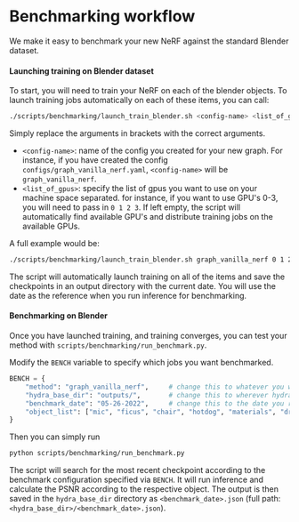 # Benchmarking workflow

We make it easy to benchmark your new NeRF against the standard Blender dataset.

#### Launching training on Blender dataset

To start, you will need to train your NeRF on each of the blender objects.
To launch training jobs automatically on each of these items, you can call:

```bash
./scripts/benchmarking/launch_train_blender.sh <config-name> <list_of_gpus>
```

Simply replace the arguments in brackets with the correct arguments.
* `<config-name>`: name of the config you created for your new graph. For instance, if you have created the config `configs/graph_vanilla_nerf.yaml`, `<config-name>` will be `graph_vanilla_nerf`.
* `<list_of_gpus>`: specify the list of gpus you want to use on your machine space separated. for instance, if you want to use GPU's 0-3, you will need to pass in `0 1 2 3`. If left empty, the script will automatically find available GPU's and distribute training jobs on the available GPUs.

A full example would be:

```bash
./scripts/benchmarking/launch_train_blender.sh graph_vanilla_nerf 0 1 2 3
```

The script will automatically launch training on all of the items and save the checkpoints in an output directory with the current date. 
You will use the date as the reference when you run inference for benchmarking.

#### Benchmarking on Blender
Once you have launched training, and training converges, you can test your method with `scripts/benchmarking/run_benchmark.py`.

Modify the `BENCH` variable to specify which jobs you want benchmarked. 

```python
BENCH = {
    "method": "graph_vanilla_nerf",     # change this to whatever you want
    "hydra_base_dir": "outputs/",       # change this to wherever hydra's default output directory is
    "benchmark_date": "05-26-2022",     # change this to the date you ran the benchmarking
    "object_list": ["mic", "ficus", "chair", "hotdog", "materials", "drums", "ship", "lego"],
}
```

Then you can simply run

```bash
python scripts/benchmarking/run_benchmark.py

```

The script will search for the most recent checkpoint according to the benchmark configuration specified via `BENCH`. It will run inference and calculate the PSNR according to the respective object. The output is then saved in the `hydra_base_dir` directory as `<benchmark_date>.json` (full path: `<hydra_base_dir>/<benchmark_date>.json`).
